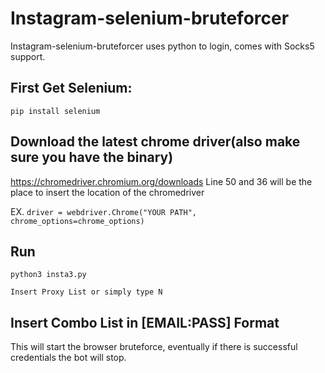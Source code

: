 # Instagram-selenium-bruteforcer
Instagram-selenium-bruteforcer uses python to login, comes with Socks5 support.

## First Get Selenium:
```pip install selenium```

## Download the latest chrome driver(also make sure you have the binary)
https://chromedriver.chromium.org/downloads
Line 50 and 36 will be the place to insert the location of the chromedriver

EX. ```driver = webdriver.Chrome("YOUR PATH", chrome_options=chrome_options)```

## Run 
```python3 insta3.py```

```Insert Proxy List or simply type N```

## Insert Combo List in [EMAIL:PASS] Format

This will start the browser bruteforce, eventually if there is successful credentials the bot will stop.



